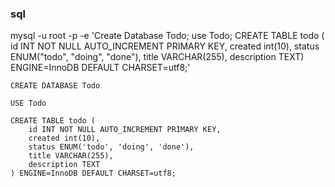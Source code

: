### sql


mysql -u root -p -e 'Create Database Todo; use Todo; CREATE TABLE todo ( id INT NOT NULL AUTO_INCREMENT PRIMARY KEY, created int(10), status ENUM("todo", "doing", "done"), title VARCHAR(255), description TEXT) ENGINE=InnoDB DEFAULT CHARSET=utf8;'

	CREATE DATABASE Todo
	
	USE Todo
	
	CREATE TABLE todo (
		id INT NOT NULL AUTO_INCREMENT PRIMARY KEY,
		created int(10),
		status ENUM('todo', 'doing', 'done'),
		title VARCHAR(255),
		description TEXT
	) ENGINE=InnoDB DEFAULT CHARSET=utf8;

